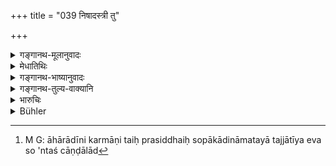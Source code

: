 +++
title = "039 निषादस्त्री तु"

+++

<details><summary>गङ्गानथ-मूलानुवादः</summary>

The ‘Niṣāda’ woman bears to the ‘Caṇḍāla’ the son called ‘Antyāvasāyin,’ working in the cremation-ground, despised even by out-casts.—(39)
</details>

<details><summary>मेधातिथिः</summary>

**अन्त्यावसायिनं** चण्डालम् एव वदन्ति । अथ वा **निषाद्यां चण्डालाद्** उत्पन्नस्य्**आन्त्यावसासी**ति नामधेयम् । **श्मशानगोचरं** शवदहनादिवृत्तिः । अतश् चाण्डालाद्[^११२] अपि कुत्सिततरो विज्ञ्ēयः । तद् एतद् आनन्त्यात् संकराणां प्रदर्शनमात्रं कृतम् ॥ १०.३९ ॥


[^११२]:
     M G: āhārādīni karmāṇi taiḥ prasiddhaiḥ sopākādināmatayā tajjātīya eva so 'ntaś cāṇḍālād
</details>

<details><summary>गङ्गानथ-भाष्यानुवादः</summary>

They call the *Antyāvasāyin* also ‘Chaṇḍāla’

Or ‘*Antyāvasāyin*’ may be the name of the caste born from the ‘Niṣāda’ mother and the ‘Chaṇḍāla’ father.

‘*Working in the cremation-ground*’—*i.e*., living by burning the dead body and so forth.

He is to be regarded as more despised than even the ‘Chaṇḍāla.’

As a matter of fact, the number of mixed castes is endless. Hence what the text has done is to give merely an indication of a few of them.—(39)
</details>

<details><summary>गङ्गानथ-तुल्य-वाक्यानि</summary>

**(verses 10.6-41)  
**

See Comparative notes for [Verse 10.6].
</details>

<details><summary>भारुचिः</summary>

श्मशानगोचरस् तद्वृत्तिस् तत्स्थाननिवासश् च । एवं च सत्य् अयं चण्डालाद् अपि पापतरो विज्ञेयः । तद् एतद् आनन्त्यात् संकरस्य प्रदर्शनमात्रं विज्ञेयम् ॥ १०.३९ ॥
</details>

<details><summary>Bühler</summary>

039	A Nishada woman bears to a Kandala a son (called) Antyavasayin, employed in burial-grounds, and despised even by those excluded (from the Aryan community).
</details>
